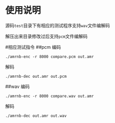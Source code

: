 # 使用说明

源码`test`目录下有相应的测试程序支持`wav`文件编解码

解压出来目录修改过后支持`pcm`文件编解码


#相应测试指令
##pcm
编码

	./amrnb-enc -r 8000 compare.pcm out.amr

解码

	./amrnb-dec out.amr out.pcm
##wav
编码

	./amrnb-enc -r 8000 compare.wav out.amr

解码

	./amrnb-dec out.amr out.wav